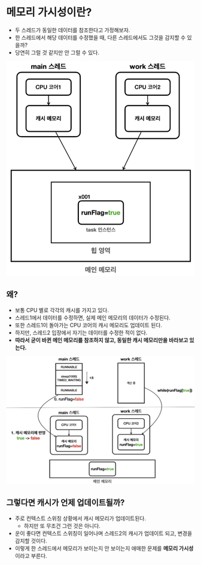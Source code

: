 # 메모리 가시성이란?

- 두 스레드가 동일한 데이터를 참조한다고 가정해보자.
- 한 스레드에서 해당 데이터를 수정했을 때, 다른 스레드에서도 그것을 감지할 수 있을까?
- 당연히 그럴 것 같지만 안 그럴 수 있다.

![스레드간 메모리 참조](스레드간_메모리_참조.png)

## 왜?

- 보통 CPU 별로 각각의 캐시를 가지고 있다.
- 스레드1에서 데이터를 수정하면, 실제 메인 메모리의 데이터가 수정된다.
- 또한 스레드1이 돌아가는 CPU 코어의 캐시 메모리도 업데이트 된다.
- 하지만, 스레드2 입장에서 자기는 데이터를 수정한 적이 없다.
- **따라서 굳이 바뀐 메인 메모리를 참조하지 않고, 동일한 캐시 메모리만을 바라보고 있는다.**

![메인메모리 대신 캐시에서 참조](메인메모리_대신_캐시에서_참조.png)

## 그렇다면 캐시가 언제 업데이트될까?

- 주로 컨텍스트 스위칭 상황에서 캐시 메모리가 업데이트된다.
  - 하지만 또 무조건 그런 것은 아니다.
- 운이 좋다면 컨텍스트 스위칭이 일어나며 스레드2의 캐시가 업데이트 되고, 변경을 감지할 것이다.
- 이렇게 한 스레드에서 메모리가 보이는지 안 보이는지 애매한 문제를 **메모리 가시성**이라고 부른다.
